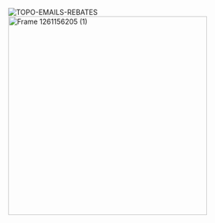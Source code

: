 ![TOPO-EMAILS-REBATES](https://github.com/user-attachments/assets/e1715b2d-c5cc-4798-ba45-01f0a579b556)
<img width="402" alt="Frame 1261156205 (1)" src="https://github.com/user-attachments/assets/0a2c263a-94d8-469c-aedd-aba03d831628" />
